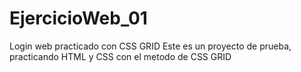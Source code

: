 # EjercicioWeb_01
Login web practicado con CSS GRID
Este es un proyecto de prueba, practicando HTML y CSS con el metodo de CSS GRID
